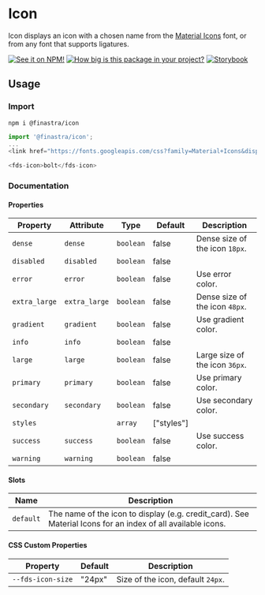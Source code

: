 # Icon

Icon displays an icon with a chosen name from the [Material Icons](https://fonts.google.com/icons) font, or from any font that supports ligatures.

[![See it on NPM!](https://img.shields.io/npm/v/@finastra/icon?style=for-the-badge)](https://www.npmjs.com/package/@finastra/icon)
[![How big is this package in your project?](https://img.shields.io/bundlephobia/minzip/@finastra/icon?style=for-the-badge)](https://bundlephobia.com/result?p=@finastra/icon')
[![Storybook](https://shields.io/badge/-Play%20with%20this%20web%20component-2a0481?logo=storybook&style=for-the-badge)](https://finastra.github.io/finastra-design-system/?path=/story/components-icon--default)

## Usage

### Import

```
npm i @finastra/icon
```

```ts
import '@finastra/icon';
...
<link href="https://fonts.googleapis.com/css?family=Material+Icons&display=block" rel="stylesheet">

<fds-icon>bolt</fds-icon>
```


### Documentation
<!-- DOC -->
#### Properties

| Property      | Attribute     | Type      | Default    | Description                    |
|---------------|---------------|-----------|------------|--------------------------------|
| `dense`       | `dense`       | `boolean` | false      | Dense size of the icon `18px`. |
| `disabled`    | `disabled`    | `boolean` | false      |                                |
| `error`       | `error`       | `boolean` | false      | Use error color.               |
| `extra_large` | `extra_large` | `boolean` | false      | Dense size of the icon `48px`. |
| `gradient`    | `gradient`    | `boolean` | false      | Use gradient color.            |
| `info`        | `info`        | `boolean` | false      |                                |
| `large`       | `large`       | `boolean` | false      | Large size of the icon `36px`. |
| `primary`     | `primary`     | `boolean` | false      | Use primary color.             |
| `secondary`   | `secondary`   | `boolean` | false      | Use secondary color.           |
| `styles`      |               | `array`   | ["styles"] |                                |
| `success`     | `success`     | `boolean` | false      | Use success color.             |
| `warning`     | `warning`     | `boolean` | false      |                                |

#### Slots

| Name      | Description                                      |
|-----------|--------------------------------------------------|
| `default` | The name of the icon to display (e.g. credit_card). See Material Icons for an index of all available icons. |

#### CSS Custom Properties

| Property          | Default | Description                       |
|-------------------|---------|-----------------------------------|
| `--fds-icon-size` | "24px"  | Size of the icon, default `24px`. |
<!-- /DOC -->